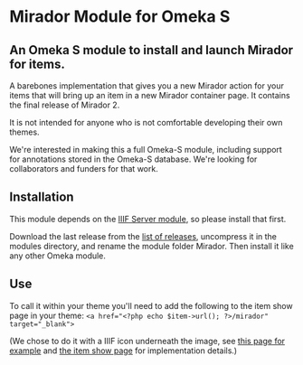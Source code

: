 # Mirador Module for Omeka S

## An Omeka S module to install and launch Mirador for items. 
A barebones implementation that gives you a new Mirador action for your items that will bring up an item in a new Mirador container page.  It contains the final release of Mirador 2.  

It is not intended for anyone who is not comfortable developing their own themes.  

We're interested in making this a full Omeka-S module, including support for annotations stored in the Omeka-S database.  We're looking for collaborators and funders for that work.

## Installation
This module depends on the [IIIF Server module](https://omeka.org/s/modules/IiifServer/), so please install that first.

Download the last release from the [list of releases](https://github.com/SlaveryImages/Mirador/releases), uncompress it in the modules directory, and rename the module folder Mirador.  Then install it like any other Omeka module.

## Use
To call it within your theme you'll need to add the following to the item show page in your theme:
`<a href="<?php echo $item->url(); ?>/mirador" target="_blank">`

(We chose to do it with a IIIF icon underneath the image, see [this page for example](http://slaveryimages.org/s/slaveryimages/item/1751) and [the item show page](https://github.com/SlaveryImages/omeka-s-theme-slavery-images/blob/master/view/omeka/site/item/show.phtml#L47) for implementation details.)
